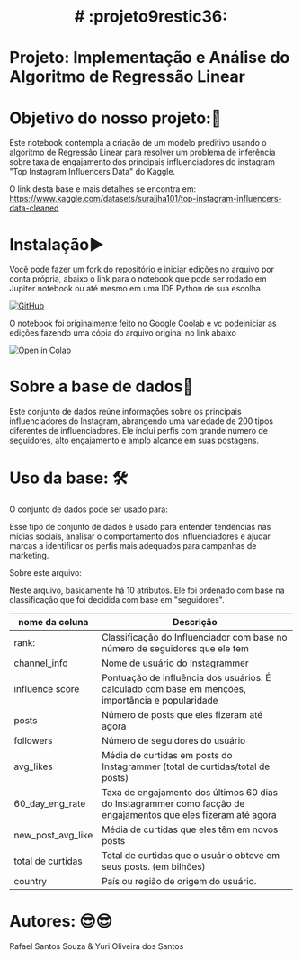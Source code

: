 <h1 align="center"># :projeto9restic36:</h1>

# Projeto: Implementação e Análise do Algoritmo de Regressão Linear

# Objetivo do nosso projeto:🎯

Este notebook contempla a criação de um modelo preditivo usando o algoritmo de Regressão Linear para resolver um problema de inferência sobre taxa de engajamento dos principais influenciadores do instagram "Top Instagram Influencers Data" do Kaggle.

O link desta base e mais detalhes se encontra em: https://www.kaggle.com/datasets/surajjha101/top-instagram-influencers-data-cleaned

# Instalação▶️
Você pode fazer um fork do repositório e iniciar edições no arquivo por conta própria, abaixo o link para o notebook que pode ser rodado em Jupiter notebook ou até mesmo em uma IDE Python de sua escolha

[![GitHub](https://img.shields.io/badge/github-%23121011.svg?style=for-the-badge&logo=github&logoColor=white)](https://github.com/rafaart/projeto9restic36/edit/develop/AVALIA%C3%87%C3%83O_9_RegLinear.ipynb)

O notebook foi originalmente feito no Google Coolab e vc podeiniciar as edições fazendo uma cópia do arquivo original no link abaixo

[![Open in Colab](https://colab.research.google.com/assets/colab-badge.svg)](https://colab.research.google.com/github/rafaart/projeto9restic36/blob/develop/AVALIA%C3%87%C3%83O_9_RegLinear.ipynb)

# Sobre a base de dados🎲
Este conjunto de dados reúne informações sobre os principais influenciadores do Instagram, abrangendo uma variedade de 200 tipos diferentes de influenciadores. Ele inclui perfis com grande número de seguidores, alto engajamento e amplo alcance em suas postagens.


# Uso da base: 🛠️

O conjunto de dados pode ser usado para:

Esse tipo de conjunto de dados é usado para entender tendências nas mídias sociais, analisar o comportamento dos influenciadores e ajudar marcas a identificar os perfis mais adequados para campanhas de marketing.


Sobre este arquivo:

Neste arquivo, basicamente há 10 atributos. Ele foi ordenado com base na classificação que foi decidida com base em "seguidores".

| nome da coluna | Descrição |
| ------------ | ------------ |
| rank: | Classificação do Influenciador com base no número de seguidores que ele tem |
| channel_info | Nome de usuário do Instagrammer |
| influence score | Pontuação de influência dos usuários. É calculado com base em menções, importância e popularidade |
| posts |  Número de posts que eles fizeram até agora |
| followers | Número de seguidores do usuário|
| avg_likes | Média de curtidas em posts do Instagrammer (total de curtidas/total de posts) |
| 60_day_eng_rate | Taxa de engajamento dos últimos 60 dias do Instagrammer como facção de engajamentos que eles fizeram até agora |
| new_post_avg_like | Média de curtidas que eles têm em novos posts |
| total de curtidas | Total de curtidas que o usuário obteve em seus posts. (em bilhões) |
| country | País ou região de origem do usuário. |

# Autores: 😎😎
Rafael Santos Souza & Yuri Oliveira dos Santos
    
